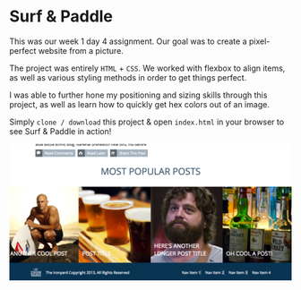 # Surf & Paddle
This was our week 1 day 4 assignment.
Our goal was to create a pixel-perfect website from a picture.

The project was entirely `HTML` + `CSS`.  We worked with flexbox to align items, as well as various styling methods in order to get things perfect.

I was able to further hone my positioning and sizing skills through this project, as well as learn how to quickly get hex colors out of an image.

Simply `clone / download` this project & open `index.html` in your browser to see Surf & Paddle in action!

![](https://github.com/Jonathan-Colegrove/Surf-and-Paddle/raw/master/README.png "Surf & Paddle")
